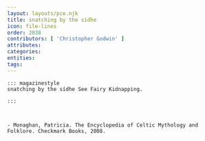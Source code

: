 ```yaml
---
layout: layouts/pce.njk
title: snatching by the sídhe
icon: file-lines
order: 2038
contributors: [ 'Christopher Godwin' ]
attributes:
categories:
entities:
tags:
---
```

``` tab [group1:Info]
::: magazinestyle
snatching by the sídhe See Fairy Kidnapping.

:::
```
``` tab [group1:Attributes]
```
``` tab [group1:Entities]
```
``` tab [group1:Sources]
- Monaghan, Patricia. The Encyclopedia of Celtic Mythology and Folklore. Checkmark Books, 2008.
```

